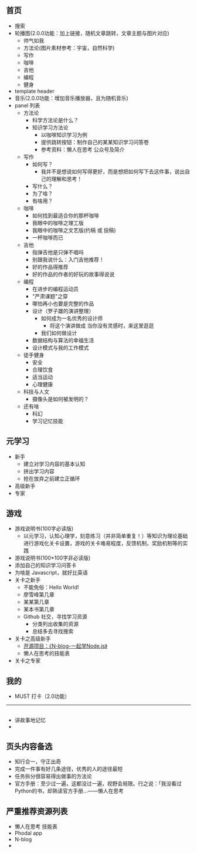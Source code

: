 ## 首页

- 搜索
- 轮播图(2.0.0功能：加上链接，随机文章跳转，文章主题与图片对应)
  - 帅气如我
  - 方法论(图片素材参考：宇宙，自然科学)
  - 写作
  - 咖啡
  - 吉他
  - 编程
  - 健身
- template header
- 音乐(2.0.0功能：增加音乐播放器，且为随机音乐)
- panel 列表
  - 方法论
    - 科学方法论是什么？
    - 知识学习方法论
      - 以咖啡知识学习为例
      - 提供跳转按钮：制作自己的某某知识学习问答卷
      - 参考资料：懒人在思考 公众号及简介
  - 写作
    - 如何写？
		- 我并不是想说如何写得更好，而是想把如何写下去这件事，说出自己的理解和思考！
    - 写什么？
    - 为了啥？
    - 有啥用？
  - 咖啡
    - 如何找到最适合你的那杯咖啡
    - 我眼中的咖啡之理工版
    - 我眼中的咖啡之文艺版(约稿 或 投稿)
	- 一杯咖啡而已
  - 吉他
    - 指弹吉他是只弹不唱吗
    - 别跟我说什么：入门吉他推荐！
    - 好的作品得推荐
    - 好的作品的作者的好玩的故事得说说
  - 编程
    - 在进步的编程运动员
    - "严肃课题"之穿
    - 哪怕再小也要是完整的作品
	- 设计（罗子雄的演讲整理）
		- 如何成为一名优秀的设计师
			- 将这个演讲做成 当你没有灵感时，来这里逛逛
		- 我们如何做设计
	- 数据结构与算法的幸福生活
	- 设计模式与我的工作模式
  - 徒手健身
    - 安全
    - 合理饮食
    - 适当运动
    - 心理健康
  - 科技与人文
	- 摄像头是如何被发明的？
  - 还有啥
	- 科幻
	- 学习记忆技能

## 元学习

- 新手
  - 建立对学习内容的基本认知
  - 拼出学习内容
  - 抢在放弃之前建立正循环
- 高级新手
- 专家

## 游戏

- 游戏说明书(100字必读版)
    - 以元学习，认知心理学，刻意练习（并非简单重复！）等知识为理论基础进行游戏化关卡设置，游戏的关卡难易程度，反馈机制，奖励机制等的实践
- 游戏说明书(100*100字非必读版)
- 添加自己的知识学习问答卡
- 为啥是 Javascript，就好比英语
- 关卡之新手
  - 不能免俗：Hello World!
  - 廖雪峰第几章
  - 某某第几章
  - 某本书第几章
  - Github 社交，寻找学习资源
	- 分类列出收集的资源
	- 总结多去寻找搜索
- 关卡之高级新手
    - [开源项目：《N-blog-一起学Node.js》](https://github.com/nswbmw/N-blog)
	- 懒人在思考的技能表
- 关卡之专家

## 我的

* MUST 打卡（2.0功能）

--------------------------------------------------------------------

## 

- 讲故事地记忆
- 

## 页头内容备选

- 知行合一，守正出奇
- 完成一件事有好几条途径，优秀的人的途径最短
- 任务拆分很容易得出做事的方法论
- 官方手册：至少过一遍，这都没过一遍，视野会局限。行之说：「我没看过Python的书，却熟读官方手册...——懒人在思考

## 严重推荐资源列表

- 懒人在思考 技能表
- Phodal app
- N-blog
- 























